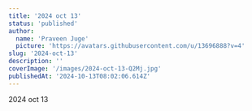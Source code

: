 ```yaml
---
title: '2024 oct 13'
status: 'published'
author:
  name: 'Praveen Juge'
  picture: 'https://avatars.githubusercontent.com/u/13696888?v=4'
slug: '2024-oct-13'
description: ''
coverImage: '/images/2024-oct-13-Q2Mj.jpg'
publishedAt: '2024-10-13T08:02:06.614Z'
---
```


2024 oct 13